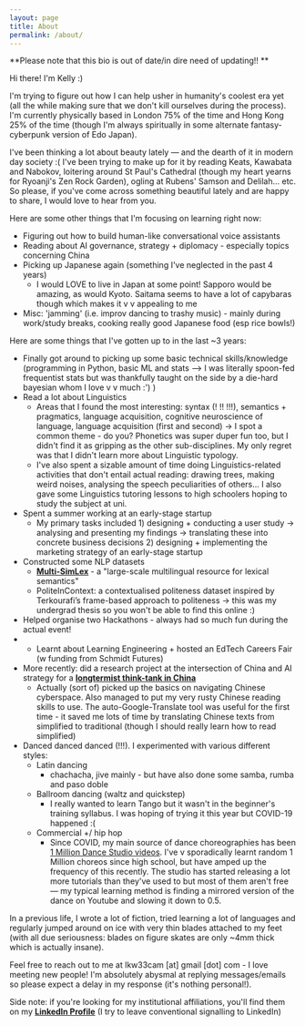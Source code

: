 ```yaml
---
layout: page
title: About
permalink: /about/ 
---
```


**Please note that this bio is out of date/in dire need of updating!! **

Hi there! I'm Kelly :) 

I'm trying to figure out how I can help usher in humanity's coolest era yet (all the while making sure that we don't kill ourselves during the process). I'm currently physically based in London 75% of the time and Hong Kong 25% of the time (though I'm always spiritually in some alternate fantasy-cyberpunk version of Edo Japan). 

I've been thinking a lot about beauty lately — and the dearth of it in modern day society :(  I've been trying to make up for it by reading Keats, Kawabata and Nabokov, loitering around St Paul's Cathedral (though my heart yearns for Ryoanji's Zen Rock Garden), ogling at Rubens' Samson and Delilah... etc. So please, if you've come across something beautiful lately and are happy to share, I would love to hear from you.

Here are some other things that I'm focusing on learning right now: 

- Figuring out how to build human-like conversational voice assistants 
- Reading about AI governance, strategy + diplomacy - especially topics concerning China
- Picking up Japanese again (something I've neglected in the past 4 years)
    - I would LOVE to live in Japan at some point! Sapporo would be amazing, as would Kyoto. Saitama seems to have a lot of capybaras though which makes it v v appealing to me
- Misc: 'jamming' (i.e. improv dancing to trashy music) - mainly during work/study breaks, cooking really good Japanese food (esp rice bowls!)

Here are some things that I've gotten up to in the last ~3 years:

- Finally got around to picking up some basic technical skills/knowledge (programming in Python, basic ML and stats --> I was literally spoon-fed frequentist stats but was thankfully taught on the side by a die-hard bayesian whom I love v v much :') )
- Read a lot about Linguistics
    - Areas that I found the most interesting: syntax (! !! !!!), semantics + pragmatics, language acquisition, cognitive neuroscience of language, language acquisition (first and second) → I spot a common theme - do you? Phonetics was super duper fun too, but I didn't find it as gripping as the other sub-disciplines. My only regret was that I didn't learn more about Linguistic typology.
    - I've also spent a sizable amount of time doing Linguistics-related activities that don't entail actual reading: drawing trees, making weird noises, analysing the speech peculiarities of others... I also gave some Linguistics tutoring lessons to high schoolers hoping to study the subject at uni.
- Spent a summer working at an early-stage startup
    - My primary tasks included 1) designing + conducting a user study → analysing and presenting my findings → translating these into concrete business decisions 2)  designing + implementing the marketing strategy of an early-stage startup
- Constructed some NLP datasets
    - [**Multi-SimLex**](https://multisimlex.com/) - a "large-scale multilingual resource for lexical semantics"
    - PoliteInContext: a contextualised politeness dataset inspired by Terkourafi’s frame-based approach to politeness → this was my undergrad thesis so you won't be able to find this online :)
- Helped organise two Hackathons - always had so much fun during the actual event!
- - Learnt about Learning Engineering + hosted an EdTech Careers Fair (w funding from Schmidt Futures)
- More recently: did a research project at the intersection of China and AI strategy for a [**longtermist think-tank in China**](https://concordia-consulting.com/)
    - Actually (sort of) picked up the basics on navigating Chinese cyberspace. Also managed to put my very rusty Chinese reading skills to use. The auto-Google-Translate tool was useful for the first time - it saved me lots of time by translating Chinese texts from simplified to traditional (though I should really learn how to read simplified)
- Danced danced danced (!!!). I experimented with various different styles:
    - Latin dancing
        - chachacha, jive mainly - but have also done some samba, rumba and paso doble
    - Ballroom dancing (waltz and quickstep)
        - I really wanted to learn Tango but it wasn't in the beginner's training syllabus. I was hoping of trying it this year but COVID-19 happened :(
    - Commercial +/ hip hop
        - Since COVID, my main source of dance choreographies has been [1 Million Dance Studio videos](https://www.youtube.com/c/1MILLIONDanceStudioofficial). I've v sporadically learnt random 1 Million choreos since high school, but have amped up the frequency of this recently. The studio has started releasing a lot more tutorials than they've used to but most of them aren't free — my typical learning method is finding a mirrored version of the dance on Youtube and slowing it down to 0.5.

In a previous life, I wrote a lot of fiction, tried learning a lot of languages and regularly jumped around on ice with very thin blades attached to my feet (with all due seriousness: blades on figure skates are only ~4mm thick which is actually insane). 

Feel free to reach out to me at lkw33cam [at] gmail [dot] com - I love meeting new people! I'm absolutely abysmal at replying messages/emails so please expect a delay in my response (it's nothing personal!). 

Side note: if you're looking for my institutional affiliations, you'll find them on my [**LinkedIn Profile**](https://www.linkedin.com/in/kelly-w-618b5b141/) (I try to leave conventional signalling to LinkedIn)
